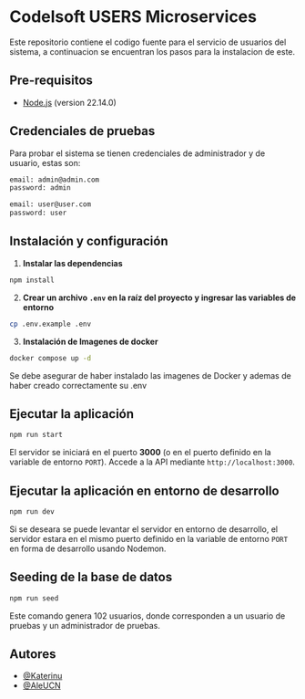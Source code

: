 # Codelsoft USERS Microservices
Este repositorio contiene el codigo fuente para el servicio de usuarios del sistema, a continuacion se encuentran los pasos para la instalacion de este.


## Pre-requisitos
- [Node.js](https://nodejs.org/es/) (version 22.14.0)

## Credenciales de pruebas
Para probar el sistema se tienen credenciales de administrador y de usuario, estas son: 
```bash
email: admin@admin.com
password: admin
```
```bash
email: user@user.com
password: user
```
## Instalación y configuración

1. **Instalar las dependencias**
```bash
npm install
```

2. **Crear un archivo `.env` en la raíz del proyecto y ingresar las variables de entorno**
```bash
cp .env.example .env
```

3. **Instalación de Imagenes de docker**
```bash
docker compose up -d
```

Se debe asegurar de haber instalado las imagenes de Docker y ademas de haber creado correctamente su .env

## Ejecutar la aplicación
```bash
npm run start
```
El servidor se iniciará en el puerto **3000** (o en el puerto definido en la variable de entorno `PORT`). Accede a la API mediante `http://localhost:3000`.

## Ejecutar la aplicación en entorno de desarrollo
```bash
npm run dev
```
Si se deseara se puede levantar el servidor en entorno de desarrollo, el servidor estara en el mismo puerto definido en la variable de entorno `PORT` en forma de desarrollo usando Nodemon.

## Seeding de la base de datos
```bash
npm run seed
```
Este comando genera 102 usuarios, donde corresponden a un usuario de pruebas y un administrador de pruebas.

## Autores
- [@Katerinu](https://www.github.com/Katerinu)
- [@AleUCN](https://github.com/AleUCN)
